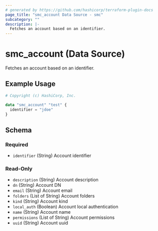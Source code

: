 ```yaml
---
# generated by https://github.com/hashicorp/terraform-plugin-docs
page_title: "smc_account Data Source - smc"
subcategory: ""
description: |-
  Fetches an account based on an identifier.
---
```


# smc_account (Data Source)

Fetches an account based on an identifier.

## Example Usage

```terraform
# Copyright (c) HashiCorp, Inc.

data "smc_account" "test" {
  identifier = "jdoe"
}
```

<!-- schema generated by tfplugindocs -->
## Schema

### Required

- `identifier` (String) Account identifier

### Read-Only

- `description` (String) Account description
- `dn` (String) Account DN
- `email` (String) Account email
- `folders` (List of String) Account folders
- `kind` (String) Account kind
- `local_auth` (Boolean) Account local authentication
- `name` (String) Account name
- `permissions` (List of String) Account permissions
- `uuid` (String) Account uuid

